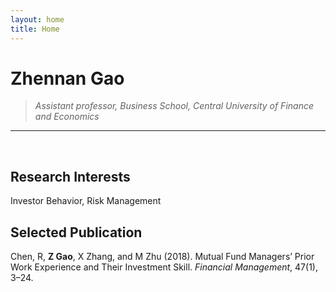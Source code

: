 ```yaml
---
layout: home
title: Home
---
```



# Zhennan Gao
>*Assistant professor, Business School, Central University of Finance and Economics*
   

---

   
<br/>
   
## **Research Interests**

Investor Behavior, Risk Management

## **Selected Publication**
Chen, R, **Z Gao**, X Zhang, and M Zhu (2018). Mutual Fund Managers’ Prior Work Experience and Their Investment Skill. *Financial Management*, 47(1), 3–24.




